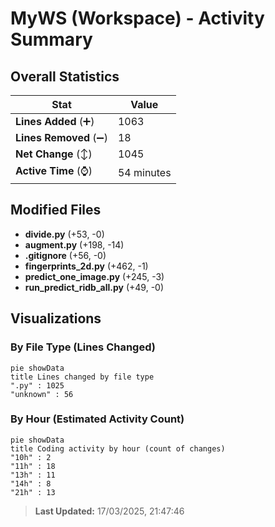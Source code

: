 # MyWS (Workspace) - Activity Summary 

## Overall Statistics

| Stat                   | Value                                                             |
| ---------------------- | ----------------------------------------------------------------- |
| **Lines Added** (➕)   | 1063                                          |
| **Lines Removed** (➖) | 18                                        |
| **Net Change** (↕)    | 1045                |
| **Active Time** (⌚)   | 54 minutes |


## Modified Files
- **divide.py** (+53, -0)
- **augment.py** (+198, -14)
- **.gitignore** (+56, -0)
- **fingerprints_2d.py** (+462, -1)
- **predict_one_image.py** (+245, -3)
- **run_predict_ridb_all.py** (+49, -0)

## Visualizations

### By File Type (Lines Changed)

```mermaid
pie showData
title Lines changed by file type
".py" : 1025
"unknown" : 56
```

### By Hour (Estimated Activity Count)

```mermaid
pie showData
title Coding activity by hour (count of changes)
"10h" : 2
"11h" : 18
"13h" : 11
"14h" : 8
"21h" : 13
```


> **Last Updated:** 17/03/2025, 21:47:46